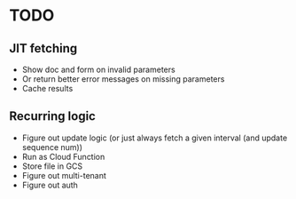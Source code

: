 # TODO

## JIT fetching

* Show doc and form on invalid parameters
* Or return better error messages on missing parameters
* Cache results

## Recurring logic

* Figure out update logic (or just always fetch a given interval (and update sequence num))
* Run as Cloud Function
* Store file in GCS
* Figure out multi-tenant
* Figure out auth
